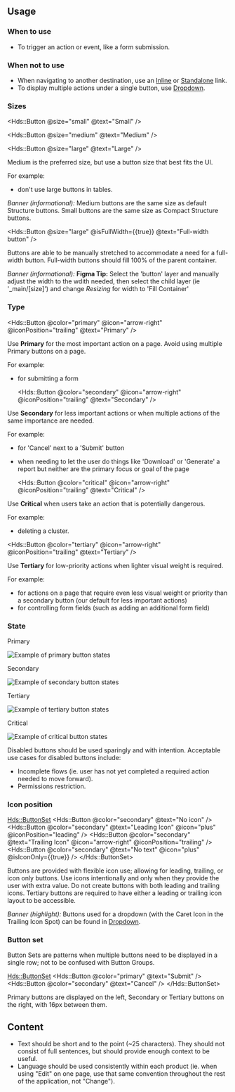 ## Usage

### When to use

- To trigger an action or event, like a form submission.

### When not to use

- When navigating to another destination, use an [Inline](/components/link/inline/overview) or [Standalone](/components/link/standalone/overview) link.
- To display multiple actions under a single button, use [Dropdown](/components/dropdown/overview).

### Sizes

<Hds::Button @size="small" @text="Small" />

<Hds::Button @size="medium" @text="Medium" />

<Hds::Button @size="large" @text="Large" />

Medium is the preferred size, but use a button size that best fits the UI.

For example:

- don't use large buttons in tables.

_Banner (informational):_ Medium buttons are the same size as default Structure buttons. Small buttons are the same size as Compact Structure buttons.

<Hds::Button @size="large" @isFullWidth={{true}} @text="Full-width button" />

Buttons are able to be manually stretched to accommodate a need for a full-width button. Full-width buttons should fill 100% of the parent container.

_Banner (informational):_ **Figma Tip:** Select the 'button' layer and manually adjust the width to the wdith needed, then select the child layer (ie '\_main/[size]') and change _Resizing_ for width to 'Fill Container'

### Type

<Hds::Button @color="primary" @icon="arrow-right" @iconPosition="trailing" @text="Primary" />

Use **Primary** for the most important action on a page. Avoid using multiple Primary buttons on a page.

For example:

- for submitting a form

  <Hds::Button @color="secondary" @icon="arrow-right" @iconPosition="trailing" @text="Secondary" />

Use **Secondary** for less important actions or when multiple actions of the same importance are needed.

For example:

- for 'Cancel' next to a 'Submit' button
- when needing to let the user do things like 'Download' or 'Generate' a report but neither are the primary focus or goal of the page

  <Hds::Button @color="critical" @icon="arrow-right" @iconPosition="trailing" @text="Critical" />

Use **Critical** when users take an action that is potentially dangerous.

For example:

- deleting a cluster.

<Hds::Button @color="tertiary" @icon="arrow-right" @iconPosition="trailing" @text="Tertiary" />

Use **Tertiary** for low-priority actions when lighter visual weight is required.

For example:

- for actions on a page that require even less visual weight or priority than a secondary button (our default for less important actions)
- for controlling form fields (such as adding an additional form field)

### State

Primary

![Example of primary button states](/assets/components/button/button-state-primary.png)

Secondary

![Example of secondary button states](/assets/components/button/button-state-secondary.png)

Tertiary

![Example of tertiary button states](/assets/components/button/button-state-tertiary.png)

Critical

![Example of critical button states](/assets/components/button/button-state-critical.png)

Disabled buttons should be used sparingly and with intention. Acceptable use cases for disabled buttons include:

- Incomplete flows (ie. user has not yet completed a required action needed to move forward).
- Permissions restriction.

### Icon position

  <Hds::ButtonSet>
    <Hds::Button @color="secondary" @text="No icon" />
    <Hds::Button @color="secondary" @text="Leading Icon" @icon="plus" @iconPosition="leading" />
    <Hds::Button @color="secondary" @text="Trailing Icon" @icon="arrow-right" @iconPosition="trailing" />
    <Hds::Button @color="secondary" @text="No text" @icon="plus" @isIconOnly={{true}} />
  </Hds::ButtonSet>

Buttons are provided with flexible icon use; allowing for leading, trailing, or icon only buttons. Use icons intentionally and only when they provide the user with extra value. Do not create buttons with both leading and trailing icons. Tertiary buttons are required to have either a leading or trailing icon layout to be accessible.

_Banner (highlight):_ Buttons used for a dropdown (with the Caret Icon in the Trailing Icon Spot) can be found in [Dropdown](/components/dropdown/overview).

### Button set

Button Sets are patterns when multiple buttons need to be displayed in a single row; not to be confused with Button Groups.

  <Hds::ButtonSet>
    <Hds::Button @color="primary" @text="Submit" />
    <Hds::Button @color="secondary" @text="Cancel" />
  </Hds::ButtonSet>

Primary buttons are displayed on the left, Secondary or Tertiary buttons on the right, with 16px between them.

## Content

- Text should be short and to the point (~25 characters). They should not consist of full sentences, but should provide enough context to be useful.
- Language should be used consistently within each product (ie. when using "Edit" on one page, use that same convention throughout the rest of the application, not "Change").
